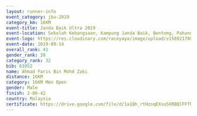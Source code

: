 ```yaml
---
layout: runner-info 
event_category: jbu-2019 
category_km: 16KM 
event-title: Janda Baik Ultra 2019
event-location: Sekolah Kebangsaan, Kampung Janda Baik, Bentong, Pahang, Malaysia 
event-logo: https://res.cloudinary.com/raceyaya/image/upload/v1569217009/logo/janda-baik_vch1pc.jpg 
event-date: 2019-09-14 
overall_rank: 41
gender_rank: 38
category_rank: 32
bib: 61052
name: Ahmad Faris Bin Mohd Zaki
distance: 16KM
category: 16KM Men Open
gender: Male
finish: 2-06-42
country: Malaysia
certificate: https://drive.google.com/file/d/1a1Qh_rtHzoqEXso5XRBQlFFTPB8O-CzV/view?usp=sharing
---
```

